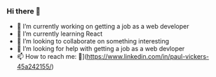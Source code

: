 ### Hi there 👋

- 🔭 I’m currently working on getting a job as a web developer
- 🌱 I’m currently learning React
- 👯 I’m looking to collaborate on something interesting
- 🤔 I’m looking for help with getting a job as a web devloper
- 📫 How to reach me: ](https://www.linkedin.com/in/paul-vickers-45a242155/) 
